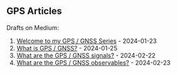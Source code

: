 ## GPS Articles

Drafts on Medium:

1. [Welcome to my GPS / GNSS Series](https://medium.com/@mikeg888/welcome-to-my-gps-gnss-series-52be517c4e16) - 2024-01-23
1. [What is GPS / GNSS?](https://medium.com/@mikeg888/what-is-gps-gnss-fd0092a794ea) - 2024-01-25
1. [What are the GPS / GNSS signals?](https://medium.com/@mikeg888/what-are-the-gps-gnss-signals-4bdd032887fc) - 2024-02-22
1. [What are the GPS / GNSS observables?](https://medium.com/@mikeg888/what-are-the-gps-gnss-observables-15016f636c17) - 2024-02-23

